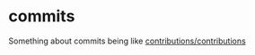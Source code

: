 # commits

Something about commits being like [contributions/contributions](https://github.com/contributions/contributions)
